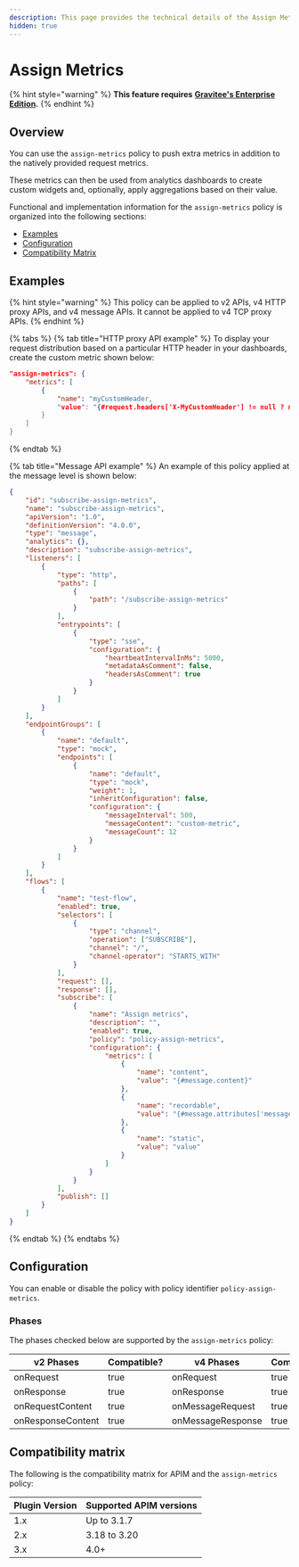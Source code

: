 ```yaml
---
description: This page provides the technical details of the Assign Metrics policy
hidden: true
---
```


# Assign Metrics

{% hint style="warning" %}
**This feature requires** [**Gravitee's Enterprise Edition**](../overview/gravitee-apim-enterprise-edition/)**.**
{% endhint %}

## Overview

You can use the `assign-metrics` policy to push extra metrics in addition to the natively provided request metrics.

These metrics can then be used from analytics dashboards to create custom widgets and, optionally, apply aggregations based on their value.

Functional and implementation information for the `assign-metrics` policy is organized into the following sections:

* [Examples](assign-metrics-1.md#examples)
* [Configuration](assign-metrics-1.md#configuration)
* [Compatibility Matrix](assign-metrics-1.md#compatibility-matrix)

## Examples

{% hint style="warning" %}
This policy can be applied to v2 APIs, v4 HTTP proxy APIs, and v4 message APIs. It cannot be applied to v4 TCP proxy APIs.
{% endhint %}

{% tabs %}
{% tab title="HTTP proxy API example" %}
To display your request distribution based on a particular HTTP header in your dashboards, create the custom metric shown below:

```json
"assign-metrics": {
    "metrics": [
        {
            "name": "myCustomHeader,
            "value": "{#request.headers['X-MyCustomHeader'] != null ? #request.headers['X-MyCustomHeader'][0] : null}"
        }
    ]
}
```
{% endtab %}

{% tab title="Message API example" %}
An example of this policy applied at the message level is shown below:

```json
{
    "id": "subscribe-assign-metrics",
    "name": "subscribe-assign-metrics",
    "apiVersion": "1.0",
    "definitionVersion": "4.0.0",
    "type": "message",
    "analytics": {},
    "description": "subscribe-assign-metrics",
    "listeners": [
        {
            "type": "http",
            "paths": [
                {
                    "path": "/subscribe-assign-metrics"
                }
            ],
            "entrypoints": [
                {
                    "type": "sse",
                    "configuration": {
                        "heartbeatIntervalInMs": 5000,
                        "metadataAsComment": false,
                        "headersAsComment": true
                    }
                }
            ]
        }
    ],
    "endpointGroups": [
        {
            "name": "default",
            "type": "mock",
            "endpoints": [
                {
                    "name": "default",
                    "type": "mock",
                    "weight": 1,
                    "inheritConfiguration": false,
                    "configuration": {
                        "messageInterval": 500,
                        "messageContent": "custom-metric",
                        "messageCount": 12
                    }
                }
            ]
        }
    ],
    "flows": [
        {
            "name": "test-flow",
            "enabled": true,
            "selectors": [
                {
                    "type": "channel",
                    "operation": ["SUBSCRIBE"],
                    "channel": "/",
                    "channel-operator": "STARTS_WITH"
                }
            ],
            "request": [],
            "response": [],
            "subscribe": [
                {
                    "name": "Assign metrics",
                    "description": "",
                    "enabled": true,
                    "policy": "policy-assign-metrics",
                    "configuration": {
                        "metrics": [
                            {
                                "name": "content",
                                "value": "{#message.content}"
                            },
                            {
                                "name": "recordable",
                                "value": "{#message.attributes['message.recordable']}"
                            },
                            {
                                "name": "static",
                                "value": "value"
                            }
                        ]
                    }
                }
            ],
            "publish": []
        }
    ]
}
```
{% endtab %}
{% endtabs %}

## Configuration

You can enable or disable the policy with policy identifier `policy-assign-metrics`.

### Phases

The phases checked below are supported by the `assign-metrics` policy:

<table data-full-width="false"><thead><tr><th width="202">v2 Phases</th><th width="139" data-type="checkbox">Compatible?</th><th width="198">v4 Phases</th><th data-type="checkbox">Compatible?</th></tr></thead><tbody><tr><td>onRequest</td><td>true</td><td>onRequest</td><td>true</td></tr><tr><td>onResponse</td><td>true</td><td>onResponse</td><td>true</td></tr><tr><td>onRequestContent</td><td>true</td><td>onMessageRequest</td><td>true</td></tr><tr><td>onResponseContent</td><td>true</td><td>onMessageResponse</td><td>true</td></tr></tbody></table>

## Compatibility matrix

The following is the compatibility matrix for APIM and the `assign-metrics` policy:

<table data-full-width="false"><thead><tr><th>Plugin Version</th><th>Supported APIM versions</th></tr></thead><tbody><tr><td>1.x</td><td>Up to 3.1.7</td></tr><tr><td>2.x</td><td>3.18 to 3.20</td></tr><tr><td>3.x</td><td>4.0+</td></tr></tbody></table>
